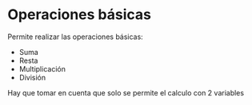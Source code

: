 # Operaciones básicas
Permite realizar las operaciones básicas:
- Suma
- Resta
- Multiplicación
- División

Hay que tomar en cuenta que solo se permite el calculo con 2 variables